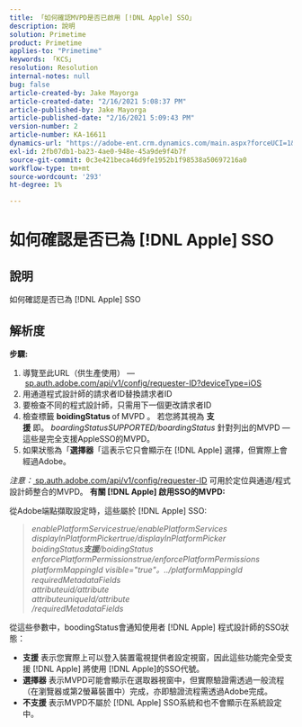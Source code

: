 ```yaml
---
title: 「如何確認MVPD是否已啟用 [!DNL Apple] SSO」
description: 說明
solution: Primetime
product: Primetime
applies-to: "Primetime"
keywords: 「KCS」
resolution: Resolution
internal-notes: null
bug: false
article-created-by: Jake Mayorga
article-created-date: "2/16/2021 5:08:37 PM"
article-published-by: Jake Mayorga
article-published-date: "2/16/2021 5:09:43 PM"
version-number: 2
article-number: KA-16611
dynamics-url: "https://adobe-ent.crm.dynamics.com/main.aspx?forceUCI=1&pagetype=entityrecord&etn=knowledgearticle&id=4bf38297-7970-eb11-a812-00224809a536"
exl-id: 2fb07db1-ba23-4ae0-948e-45a9de9f4b7f
source-git-commit: 0c3e421beca46d9fe1952b1f98538a50697216a0
workflow-type: tm+mt
source-wordcount: '293'
ht-degree: 1%

---
```


# 如何確認是否已為 [!DNL Apple] SSO

## 說明


如何確認是否已為 [!DNL Apple] SSO


## 解析度

<b>步驟:</b>
1. 導覽至此URL（供生產使用） —  [sp.auth.adobe.com/api/v1/config/requester-ID?deviceType=iOS](http://sp.auth.adobe.com/api/v1/config/ABC?deviceType=iOS)
2. 用通道程式設計師的請求者ID替換請求者ID
3. 要檢查不同的程式設計師，只需用下一個更改請求者ID
4. 檢查標籤 <b>boidingStatus </b>of<b> </b>MVPD 。 若您將其視為 <b>支援</b> 即。 *boardingStatusSUPPORTED/boardingStatus* 針對列出的MVPD — 這些是完全支援AppleSSO的MVPD。
5. 如果狀態為「<b>選擇器</b>「這表示它只會顯示在 [!DNL Apple] 選擇，但實際上會經過Adobe。


*注意：*[ sp.auth.adobe.com/api/v1/config/requester-ID](http://sp.auth.adobe.com/api/v1/config/ABC?deviceType=iOS) 可用於定位與通道/程式設計師整合的MVPD。  <b>有關 [!DNL Apple] 啟用SSO的MVPD:</b>

從Adobe端點擷取設定時，這些屬於 [!DNL Apple] SSO:


> *enablePlatformServicestrue/enablePlatformServices<br>displayInPlatformPickertrue/displayInPlatformPicker<br>boidingStatus<b>支援</b>/boidingStatus<br>enforcePlatformPermissionstrue/enforcePlatformPermissions<br>platformMappingId visible=&quot;true&quot;。../platformMappingId<br>requiredMetadataFields<br>attributeuid/attribute<br>attributeuniqueId/attribute<br>/requiredMetadataFields*


從這些參數中，boodingStatus會通知使用者 [!DNL Apple] 程式設計師的SSO狀態：

- <b>支援</b> 表示您實際上可以登入裝置電視提供者設定視窗，因此這些功能完全受支援 [!DNL Apple] 將使用 [!DNL Apple]的SSO代號。
- <b>選擇器</b> 表示MVPD可能會顯示在選取器視窗中，但實際驗證需透過一般流程（在瀏覽器或第2螢幕裝置中）完成，亦即驗證流程需透過Adobe完成。
- <b>不支援</b> 表示MVPD不屬於 [!DNL Apple] SSO系統和也不會顯示在系統設定中。
